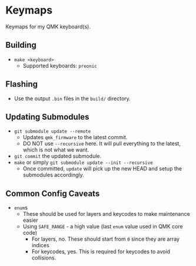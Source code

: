 # Keymaps
Keymaps for my QMK keyboard(s).

## Building
- `make <keyboard>`
  - Supported keyboards: `preonic`

## Flashing
- Use the output `.bin` files in the `build/` directory.

## Updating Submodules
- `git submodule update --remote`
  - Updates `qmk_firmware` to the latest commit.
  - DO NOT use `--recursive` here. It will pull everything to the latest, which is not what we want.
- `git commit` the updated submodule.
- `make` or simply `git submodule update --init --recursive`
  - Once committed, `update` will pick up the new HEAD and setup the submodules accordingly.

## Common Config Caveats
- `enum`s
  - These should be used for layers and keycodes to make maintenance easier
  - Using `SAFE_RANGE` - a high value (last `enum` value used in QMK core code)
    - For layers, no. These should start from `0` since they are array indices
    - For keycodes, yes. This is required for keycodes to avoid collisions.